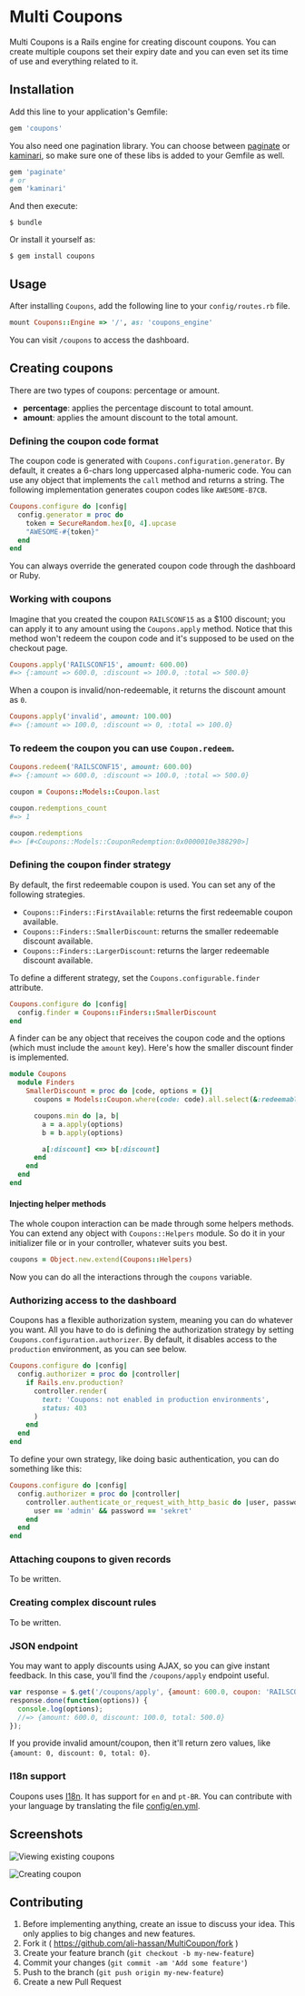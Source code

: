 # Multi Coupons

Multi Coupons is a Rails engine for creating discount coupons.
You can create multiple coupons set their expiry date and you can even set its time of use and everything related to it.
## Installation

Add this line to your application's Gemfile:

```ruby
gem 'coupons'
```

You also need one pagination library. You can choose between [paginate](https://github.com/fnando/paginate) or [kaminari](https://github.com/amatsuda/kaminari), so make sure one of these libs is added to your Gemfile as well.

```ruby
gem 'paginate'
# or
gem 'kaminari'
```

And then execute:

    $ bundle

Or install it yourself as:

    $ gem install coupons

## Usage

After installing `Coupons`, add the following line to your `config/routes.rb` file.

```ruby
mount Coupons::Engine => '/', as: 'coupons_engine'
```

You can visit `/coupons` to access the dashboard.

## Creating coupons

There are two types of coupons: percentage or amount.

- **percentage**: applies the percentage discount to total amount.
- **amount**: applies the amount discount to the total amount.

### Defining the coupon code format

The coupon code is generated with `Coupons.configuration.generator`. By default, it creates a 6-chars long uppercased alpha-numeric code. You can use any object that implements the `call` method and returns a string. The following implementation generates coupon codes like `AWESOME-B7CB`.

```ruby
Coupons.configure do |config|
  config.generator = proc do
    token = SecureRandom.hex[0, 4].upcase
    "AWESOME-#{token}"
  end
end
```

You can always override the generated coupon code through the dashboard or Ruby.

### Working with coupons

Imagine that you created the coupon `RAILSCONF15` as a $100 discount; you can apply it to any amount using the `Coupons.apply` method. Notice that this method won't redeem the coupon code and it's supposed to be used on the checkout page.

```ruby
Coupons.apply('RAILSCONF15', amount: 600.00)
#=> {:amount => 600.0, :discount => 100.0, :total => 500.0}
```

When a coupon is invalid/non-redeemable, it returns the discount amount as `0`.

```ruby
Coupons.apply('invalid', amount: 100.00)
#=> {:amount => 100.0, :discount => 0, :total => 100.0}
```

### To redeem the coupon you can use `Coupon.redeem`.

```ruby
Coupons.redeem('RAILSCONF15', amount: 600.00)
#=> {:amount => 600.0, :discount => 100.0, :total => 500.0}

coupon = Coupons::Models::Coupon.last

coupon.redemptions_count
#=> 1

coupon.redemptions
#=> [#<Coupons::Models::CouponRedemption:0x0000010e388290>]
```

### Defining the coupon finder strategy

By default, the first redeemable coupon is used. You can set any of the following strategies.

- `Coupons::Finders::FirstAvailable`: returns the first redeemable coupon available.
- `Coupons::Finders::SmallerDiscount`: returns the smaller redeemable discount available.
- `Coupons::Finders::LargerDiscount`: returns the larger redeemable discount available.

To define a different strategy, set the `Coupons.configurable.finder` attribute.

```ruby
Coupons.configure do |config|
  config.finder = Coupons::Finders::SmallerDiscount
end
```

A finder can be any object that receives the coupon code and the options (which must include the `amount` key). Here's how the smaller discount finder is implemented.

```ruby
module Coupons
  module Finders
    SmallerDiscount = proc do |code, options = {}|
      coupons = Models::Coupon.where(code: code).all.select(&:redeemable?)

      coupons.min do |a, b|
        a = a.apply(options)
        b = b.apply(options)

        a[:discount] <=> b[:discount]
      end
    end
  end
end
```

#### Injecting helper methods

The whole coupon interaction can be made through some helpers methods. You can extend any object with `Coupons::Helpers` module. So do it in your initializer file or in your controller, whatever suits you best.

```ruby
coupons = Object.new.extend(Coupons::Helpers)
```

Now you can do all the interactions through the `coupons` variable.

### Authorizing access to the dashboard

Coupons has a flexible authorization system, meaning you can do whatever you want. All you have to do is defining the authorization strategy by setting `Coupons.configuration.authorizer`. By default, it disables access to the `production` environment, as you can see below.

```ruby
Coupons.configure do |config|
  config.authorizer = proc do |controller|
    if Rails.env.production?
      controller.render(
        text: 'Coupons: not enabled in production environments',
        status: 403
      )
    end
  end
end
```

To define your own strategy, like doing basic authentication, you can do something like this:

```ruby
Coupons.configure do |config|
  config.authorizer = proc do |controller|
    controller.authenticate_or_request_with_http_basic do |user, password|
      user == 'admin' && password == 'sekret'
    end
  end
end
```

### Attaching coupons to given records

To be written.

### Creating complex discount rules

To be written.

### JSON endpoint

You may want to apply discounts using AJAX, so you can give instant feedback. In this case, you'll find the `/coupons/apply` endpoint useful.

```javascript
var response = $.get('/coupons/apply', {amount: 600.0, coupon: 'RAILSCONF15'});
response.done(function(options)) {
  console.log(options);
  //=> {amount: 600.0, discount: 100.0, total: 500.0}
});
```

If you provide invalid amount/coupon, then it'll return zero values, like `{amount: 0, discount: 0, total: 0}`.

### I18n support

Coupons uses [I18n](http://guides.rubyonrails.org/i18n.html). It has support for `en` and `pt-BR`. You can contribute with your language by translating the file [config/en.yml](https://github.com/fnando/coupons/blob/master/config/locale/en.yml).

## Screenshots

![Viewing existing coupons](https://github.com/fnando/coupons/raw/master/screenshots/coupons-index.png)

![Creating coupon](https://github.com/fnando/coupons/raw/master/screenshots/coupons-new.png)

## Contributing

1. Before implementing anything, create an issue to discuss your idea. This only applies to big changes and new features.
2. Fork it ( https://github.com/ali-hassan/MultiCoupon/fork )
3. Create your feature branch (`git checkout -b my-new-feature`)
4. Commit your changes (`git commit -am 'Add some feature'`)
5. Push to the branch (`git push origin my-new-feature`)
6. Create a new Pull Request
